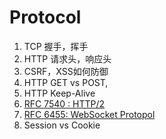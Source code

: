 # Protocol


1. TCP  握手，挥手
2. HTTP 请求头，响应头
3. CSRF，XSS如何防御
4. HTTP GET vs POST,
5. HTTP Keep-Alive
6. [RFC 7540 :  HTTP/2 ](https://tools.ietf.org/html/rfc7540)
7. [RFC 6455:  WebSocket Protopol](https://tools.ietf.org/html/rfc6455)
8. Session vs Cookie
